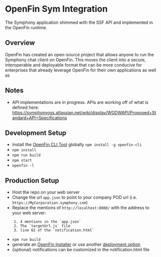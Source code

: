 # OpenFin Sym Integration
The Symphony application shimmed with the SSF API and implemented in the OpenFin runtime.

## Overview
OpenFin has created an open-source project that allows anyone to run the Symphony chat client on OpenFin. This moves the client into a secure, interoperable and deployable format that can be more conducive for enterprises that already leverage OpenFin for their own applications as well as 

## Notes
- API implementations are in progress.  APIs are working off of what is defined here: https://symphonyoss.atlassian.net/wiki/display/WGDWAPI/Proposed+Standard+API+Specifications

## Development Setup
- Install the [OpenFin CLI Tool](https://github.com/openfin/openfin-cli) globally `npm install -g openfin-cli`
- `npm install`
- `npm run build`
- `npm start`
- `openfin -l`

## Production Setup
- Host the repo on your web server
- Change the url `app.json` to point to your company POD url (i.e. `https://MyCorporation.symphony.com`)
- Replace the mentions of `http://localhost:8080/` with the address to your web server: 
~~~~
    1. 4 mentions in the `app.json`
    2. The `targetUrl.js` file
    3. line 62 of the `notification.html`
~~~~
- `npm run build`
- generate an [OpenFin Installer](https://install.openfin.co/) or use another [deployment option](https://openfin.co/options/)
- (optional) notifications can be customized in the notification.html file

